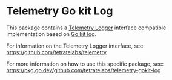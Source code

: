 # Telemetry Go kit Log

This package contains a [Telemetry Logger](https://github.com/tetratelabs/telemetry)
interface compatible implementation based on [Go kit log](https://gokit.io/). 

For information on the Telemetry Logger interface, see:
https://github.com/tetratelabs/telemetry

For more information on how to use this specific package, see: 
https://pkg.go.dev/github.com/tetratelabs/telemetry-gokit-log
